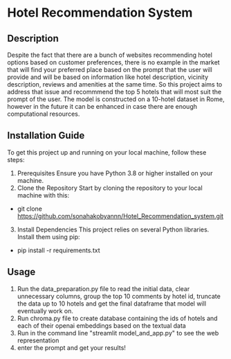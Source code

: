 # **Hotel Recommendation System**
## **Description**
Despite the fact that there are a bunch of websites recommending hotel options based on customer preferences, there is no example in the market that will find your preferred place based on the prompt that the user will provide and will be based on information like hotel description, vicinity description, reviews and amenities at the same time. So this project aims to address that issue and recommmend the top 5 hotels that will most suit the prompt of the user. The model is constructed on a 10-hotel dataset in Rome, however in the future it can be enhanced in case there are enough computational resources.

## **Installation Guide**
To get this project up and running on your local machine, follow these steps:
1. Prerequisites
Ensure you have Python 3.8 or higher installed on your machine.
2. Clone the Repository
Start by cloning the repository to your local machine with this:
- git clone https://github.com/sonahakobyannn/Hotel_Recommendation_system.git
3. Install Dependencies
This project relies on several Python libraries. Install them using pip:
- pip install -r requirements.txt

## **Usage**
1. Run the data_preparation.py file to read the initial data, clear unnecessary columns, group the top 10 comments by hotel id, truncate the data up to 10 hotels and get the final dataframe that model will eventually work on.
2. Run chroma.py file to create database containing the ids of hotels and each of their openai embeddings based on the textual data
3. Run in the command line "streamlit model_and_app.py" to see the web representation
4. enter the prompt and get your results!
